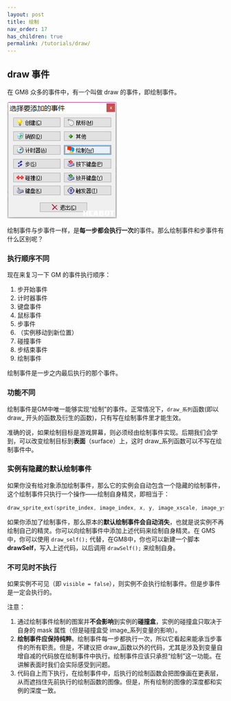 ```yaml
---
layout: post
title: 绘制
nav_order: 17
has_children: true
permalink: /tutorials/draw/
---
```


## draw 事件

在 GM8 众多的事件中，有一个叫做 draw 的事件，即绘制事件。

![Draw Event](/assets/images/draw/draw_event.png)

绘制事件与步事件一样，是**每一步都会执行一次**的事件。那么绘制事件和步事件有什么区别呢？

### 执行顺序不同

现在来复习一下 GM 的事件执行顺序：

1. 步开始事件
2. 计时器事件
3. 键盘事件
4. 鼠标事件
5. 步事件
6. （实例移动到新位置）
7. 碰撞事件
8. 步结束事件
9. 绘制事件

绘制事件是一步之内最后执行的那个事件。

### 功能不同

绘制事件是GM中唯一能够实现“绘制”的事件。正常情况下，`draw_系列`函数(即以 draw_ 开头的函数及衍生的函数)，只有写在绘制事件里才能生效。

准确的说，如果绘制目标是游戏屏幕，则必须经由绘制事件实现。后期我们会学到，可以改变绘制目标到**表面**（surface）上，这时 draw_系列函数可以不写在绘制事件中。

### 实例有隐藏的默认绘制事件

如果你没有给对象添加绘制事件，那么它的实例会自动包含一个隐藏的绘制事件，这个绘制事件只执行一个操作——绘制自身精灵，即相当于：

```c
draw_sprite_ext(sprite_index, image_index, x, y, image_xscale, image_yscale, image_angle, image_blend, image_alpha);
```

如果你添加了绘制事件，那么原本的**默认绘制事件会自动消失**，也就是说实例不再绘制自己的精灵。你可以向绘制事件中添加上述代码来绘制自身精灵。在 GMS 中，你可以使用 `draw_self();` 代替，在GM8中，你也可以新建一个脚本 **drawSelf**，写入上述代码，以后调用 `drawSelf();` 来绘制自身。

### 不可见时不执行

如果实例不可见（即 `visible = false`），则实例不会执行绘制事件。但是步事件是一定会执行的。

注意：

1. 通过绘制事件绘制的图案并**不会影响**到实例的**碰撞盒**，实例的碰撞盒只取决于自身的 mask 属性（但是碰撞盒受 image_系列变量的影响）。
2. **绘制事件应保持纯粹**。绘制事件每一步都执行一次，所以它看起来能承当步事件的所有职责。但是，不建议把 draw_函数以外的代码，尤其是涉及到变量自增自减的代码放在绘制事件中执行。绘制事件应该只承担“绘制”这一功能。在讲解表面时我们会实际感受到问题。
3. 代码自上而下执行，在绘制事件中，后执行的绘制函数会把图像画在更表层，从而遮挡住先前执行的绘制函数的图像。但是，所有绘制的图像的深度都和实例的深度一致。

